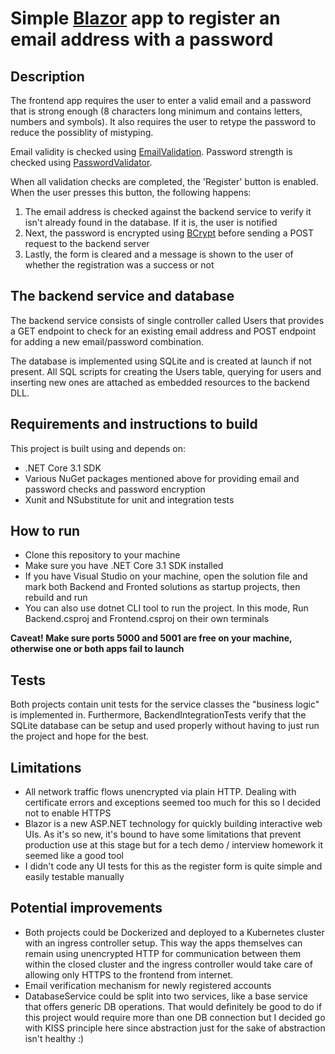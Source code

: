 # Simple [Blazor](https://dotnet.microsoft.com/apps/aspnet/web-apps/blazor) app to register an email address with a password

## Description

The frontend app requires the user to enter a valid email and a password that is strong enough (8 characters long minimum and contains letters, numbers and symbols). It also requires the user to retype the password to reduce the possiblity of mistyping.

Email validity is checked using [EmailValidation](https://github.com/jstedfast/EmailValidation).
Password strength is checked using [PasswordValidator](https://github.com/havardt/PasswordValidator).

When all validation checks are completed, the 'Register' button is enabled. When the user presses this button, the following happens:

1. The email address is checked against the backend service to verify it isn't already found in the database. If it is, the user is notified
2. Next, the password is encrypted using [BCrypt](https://github.com/caetanoharyon/bcrypt-core) before sending a POST request to the backend server
3. Lastly, the form is cleared and a message is shown to the user of whether the registration was a success or not

## The backend service and database

The backend service consists of single controller called Users that provides a GET endpoint to check for an existing email address and POST endpoint for adding a new email/password combination.

The database is implemented using SQLite and is created at launch if not present. All SQL scripts for creating the Users table, querying for users and inserting new ones are attached as embedded resources to the backend DLL.

## Requirements and instructions to build

This project is built using and depends on:

* .NET Core 3.1 SDK
* Various NuGet packages mentioned above for providing email and password checks and password encryption
* Xunit and NSubstitute for unit and integration tests

## How to run

* Clone this repository to your machine
* Make sure you have .NET Core 3.1 SDK installed
* If you have Visual Studio on your machine, open the solution file and mark both Backend and Fronted solutions as startup projects, then rebuild and run
* You can also use dotnet CLI tool to run the project. In this mode, Run Backend.csproj and Frontend.csproj on their own terminals

**Caveat! Make sure ports 5000 and 5001 are free on your machine, otherwise one or both apps fail to launch**

## Tests

Both projects contain unit tests for the service classes the "business logic" is implemented in.
Furthermore, BackendIntegrationTests verify that the SQLite database can be setup and used properly without having to just run the project and hope for the best.

## Limitations

* All network traffic flows unencrypted via plain HTTP. Dealing with certificate errors and exceptions seemed too much for this so I decided not to enable HTTPS
* Blazor is a new ASP.NET technology for quickly building interactive web UIs. As it's so new, it's bound to have some limitations that prevent production use at this stage but for a tech demo / interview homework it seemed like a good tool
* I didn't code any UI tests for this as the register form is quite simple and easily testable manually

## Potential improvements

* Both projects could be Dockerized and deployed to a Kubernetes cluster with an ingress controller setup. This way the apps themselves can remain using unencrypted HTTP for communication between them within the closed cluster and the ingress controller would take care of allowing only HTTPS to the frontend from internet.
* Email verification mechanism for newly registered accounts
* DatabaseService could be split into two services, like a base service that offers generic DB operations. That would definitely be good to do if this project would require more than one DB connection but I decided go with KISS principle here since abstraction just for the sake of abstraction isn't healthy :)

